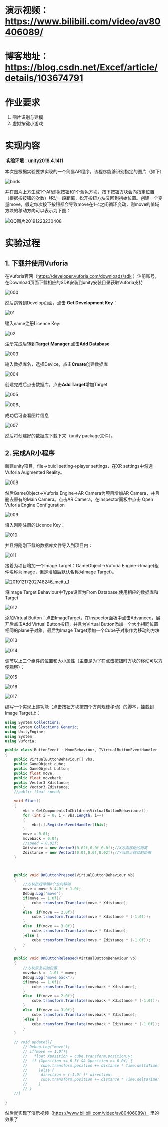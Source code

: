 



# 演示视频：<https://www.bilibili.com/video/av80406089/>

# 博客地址：https://blog.csdn.net/Excef/article/details/103674791



# 作业要求

1.  图片识别与建模
2. 虚拟按键小游戏

# 实现内容

​       **实验环境：unity2018.4.14f1**

​	本次是根据实验要求实现的一个简易AR程序。该程序能够识别指定的图片（如下）

![birds](assets/birds.jpg)

并在图片上方生成1个AR虚拟按钮和1个蓝色方块，按下按钮方块会向指定位置（根据按按钮的次数）移动一段距离，松开按钮方块又回到初始位置。创建一个变量move，假定每次按下按钮都会导致move在1-4之间循环变动，则move的值域方块的移动方向可以表示为下图：

![QQ图片20191223230408](assets/QQ图片20191223230408.jpg)

# 实验过程

## 1. 下载并使用Vuforia

在Vuforia官网（https://developer.vuforia.com/downloads/sdk ）注册账号，在Download页面下载相应的SDK安装到unity安装目录获取Vuforia支持

![000](assets/000-1577113969735.png)

然后跳转到Develop页面，点击  **Get Development Key**：

![01](assets/01.png)

输入name注册Licence Key:

![02](assets/02.png)

注册完成后转到**Target Manager**,点击**Add Database**

![003](assets/003.png)

输入数据库名，选择Device，点击**Create**创建数据库

![004](assets/004.png)

创建完成后点击数据库，点击**Add Target**增加Target

![005](assets/005.png)

![006、](assets/006、.png)

成功后可查看图片信息

![007](assets/007.png)

然后将创建好的数据库下载下来（unity package文件）。

## 2. 完成AR小程序

新建unity项目，file->buidl setting->player settings，在XR settings中勾选 Vuforia Augmented Reality。

![008](assets/008.png)

然后GameObject->Vuforia  Engine->AR Camera为项目增加AR Camera，并且删去原有的Main Camera。点击AR Camera，在Inspector面板中点击 Open Vuforia Engine Configuration

![009](assets/009.png)

填入刚刚注册的Licence Key：

![010](assets/010.png)

并且将刚刚下载的数据库文件导入到项目内：

![011](assets/011.png)

接着为项目增加一个Image Target：GameObject->Vuforia  Engine->Image(组件名称为image，但是增加后默认名称为Image Target)。

![20191217202748246_meitu_1](assets/20191217202748246_meitu_1.jpg)

将Image Target Behaviour中Type设置为From Database,使用相应的数据库和Target

![012](assets/012.png)

添加Virtual Button：点击ImageTarget，在Inspector面板中点击Advanced，展开后点击Add Virtual Button按钮，并且为Virtual Button添加一个大小相同位置相同的plane子对象。最后为Image Target添加一个Cube子对象作为移动的方块

![013](assets/013.png)

![014](assets/014.png)

调节以上三个组件的位置和大小属性（主要是为了在点击按钮时方块的移动可以方便观察）：

![015](assets/015.png)

![016](assets/016-1577116705395.png)

![017](assets/017-1577116728763.png)

编写一个实现上述功能（点击按钮方块按四个方向规律移动）的脚本，挂载到Image Target上：

```c#
using System.Collections;
using System.Collections.Generic;
using UnityEngine;
using System;
using Vuforia;

public class ButtonEvent : MonoBehaviour, IVirtualButtonEventHandler
{
    public VirtualButtonBehaviour[] vbs;
    public GameObject cube;
    public GameObject button;
    public float move;
    public float moveback;
    public Vector3 Xdistance;
    public Vector3 Zdistance;
    //public float speed;

    void Start()
    {
        vbs = GetComponentsInChildren<VirtualButtonBehaviour>();
        for (int i = 0; i < vbs.Length; i++)
        {
            vbs[i].RegisterEventHandler(this);
        }
        move = 0.0f;
        moveback = 0.0f;
        //speed = 0.02f;
        Xdistance = new Vector3(0.02f,0.0f,0.0f);//X方向移动的距离
        Zdistance = new Vector3(0.0f,0.0f,0.02f);//Y当向上移动的距离
    }



    public void OnButtonPressed(VirtualButtonBehaviour vb)
    {
        //方块按规律朝4个方向移动
        move = move % 4.0f + 1.0f;
        Debug.Log("move");
        if(move == 1.0f){
        	cube.transform.Translate(move * Xdistance);
        }
        else  if(move == 2.0f){
        	cube.transform.Translate(move * Xdistance * (-1.0f));
        }
        else  if(move == 3.0f){
        	cube.transform.Translate(move * Zdistance);
        }else {
        	cube.transform.Translate(move * Zdistance * (-1.0f));
        }
    }

    public void OnButtonReleased(VirtualButtonBehaviour vb)
    {
        //方块恢复初始位置
        moveback = -1.0f * move; 
        Debug.Log("move back");
        if(move == 1.0f){
        	cube.transform.Translate(moveback * Xdistance);
        }
        else  if(move == 2.0f){
        	cube.transform.Translate(moveback * Xdistance * (-1.0f));
        }
        else  if(move == 3.0f){
        	cube.transform.Translate(moveback * Zdistance);
        }else {
        	cube.transform.Translate(moveback * Zdistance * (-1.0f));
        }
    }

    // void update(){
    	// Debug.Log("move");
    	// if(move == 1.0f){
    	// 	 float Xposition = cube.transform.position.y;
    	// 	if (Xposition <= 0.5f && Xposition >= 0.0f) {
	    //     	cube.transform.position += distance * Time.deltaTime;
	    //     }else {
	    //     	direction = (-1.0f )* direction;
	    //     	cube.transform.position += distance * Time.deltaTime;
	    //     }
    	// }
    //}
    
}


```

然后就实现了演示视频（https://www.bilibili.com/video/av80406089/） 里的效果了